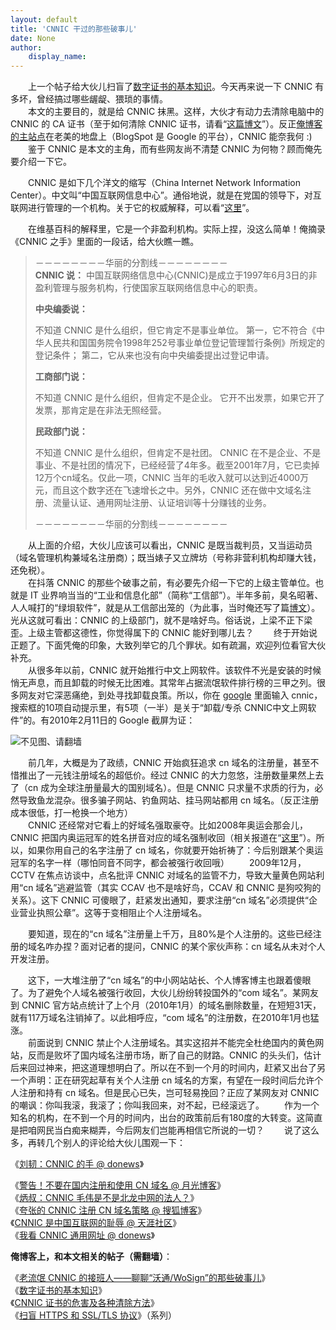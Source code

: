 ```yaml
---
layout: default
title: 'CNNIC 干过的那些破事儿'
date: None
author:
    display_name: 
---
```


　　上一个帖子给大伙儿扫盲了[数字证书的基本知识](https://program-think.blogspot.com/2010/02/introduce-digital-certificate-and-ca.html)。今天再来说一下 CNNIC 有多坏，曾经搞过哪些龌龊、猥琐的事情。  
　　本文的主要目的，就是给 CNNIC 抹黑。这样，大伙才有动力去清除电脑中的 CNNIC 的 CA 证书（至于如何清除 CNNIC 证书，请看“[这篇博文](https://program-think.blogspot.com/2010/02/remove-cnnic-cert.html)”）。反正[俺博客的主站点](https://program-think.blogspot.com/)在老美的地盘上（BlogSpot 是 Google 的平台），CNNIC 能奈我何 :)  
　　鉴于 CNNIC 是本文的主角，而有些网友尚不清楚 CNNIC 为何物？顾而俺先要介绍一下它。

　　CNNIC 是如下几个洋文的缩写（China Internet Network Information Center）。中文叫“中国互联网信息中心”。通俗地说，就是在党国的领导下，对互联网进行管理的一个机构。关于它的权威解释，可以看“[这里](https://zh.wikipedia.org/wiki/%E4%B8%AD%E5%9C%8B%E4%BA%92%E8%81%AF%E7%B6%B2%E7%B5%A1%E4%BF%A1%E6%81%AF%E4%B8%AD%E5%BF%83)”。

　　在维基百科的解释里，它是一个非盈利机构。实际上捏，没这么简单！俺摘录《CNNIC 之手》里面的一段话，给大伙瞧一瞧。

> －－－－－－－－华丽的分割线－－－－－－－－  
> **CNNIC 说：** 中国互联网络信息中心(CNNIC)是成立于1997年6月3日的非盈利管理与服务机构，行使国家互联网络信息中心的职责。
> 
> **中央编委说：**
> 
> 不知道 CNNIC 是什么组织，但它肯定不是事业单位。 第一，它不符合《中华人民共和国国务院令1998年252号事业单位登记管理暂行条例》所规定的登记条件； 第二，它从来也没有向中央编委提出过登记申请。
> 
> **工商部门说：**
> 
> 不知道 CNNIC 是什么组织，但肯定不是企业。 它开不出发票，如果它开了发票，那肯定是在非法无照经营。
> 
> **民政部门说：**
> 
> 不知道 CNNIC 是什么组织，但肯定不是社团。 CNNIC 在不是企业、不是事业、不是社团的情况下，已经经营了4年多。截至2001年7月，它已卖掉12万个cn域名。仅此一项，CNNIC 当年的毛收入就可以达到近4000万元，而且这个数字还在飞速增长之中。另外，CNNIC 还在做中文域名注册、流量认证、通用网址注册、认证培训等十分赚钱的业务。
> 
> －－－－－－－－华丽的分割线－－－－－－－－

　　从上面的介绍，大伙儿应该可以看出，CNNIC 是既当裁判员，又当运动员（域名管理机构兼域名注册商）；既当婊子又立牌坊（号称非营利机构却赚大钱，还免税）。  
　　在抖落 CNNIC 的那些个破事之前，有必要先介绍一下它的上级主管单位。也就是 IT 业界响当当的“工业和信息化部”（简称“工信部”）。半年多前，臭名昭著、人人喊打的“绿垻软件”，就是从工信部出笼的（为此事，当时俺还写了篇[博文](https://program-think.blogspot.com/2009/06/writing-something-with-polity.html)）。光从这就可看出：CNNIC 的上级部门，就不是啥好鸟。俗话说，上梁不正下梁歪。上级主管都这德性，你觉得属下的 CNNIC 能好到哪儿去？ 　　终于开始说正题了。下面凭俺的印象，大致列举它的几个罪状。如有疏漏，欢迎列位看官大伙补充。  
　　从很多年以前，CNNIC 就开始推行中文上网软件。该软件不光是安装的时候悄无声息，而且卸载的时候无比困难。其常年占据流氓软件排行榜的三甲之列。很多网友对它深恶痛绝，到处寻找卸载良策。所以，你在 [google](https://www.google.cn/) 里面输入 cnnic，搜索框的10项自动提示里，有5项（一半）是关于“卸载/专杀 CNNIC中文上网软件”的。有2010年2月11日的 Google 截屏为证：

![不见图、请翻墙](https://lh3.googleusercontent.com/IL0wTvQcfU1xjKPlovIJlm6IIQucV7US-jHf11r-1EqESuUD1AAii-Pb__DjXz7m_PXlyoJghBq8ItYeyp3Jvp36d6e5-TYq6Q3OTaDZ5zJCCUkbq3o1eD_--YKSb-OE89eDq9tO)

  
　　前几年，大概是为了政绩，CNNIC 开始疯狂追求 cn 域名的注册量，甚至不惜推出了一元钱注册域名的超低价。经过 CNNIC 的大力忽悠，注册数量果然上去了（cn 成为全球注册量最大的国别域名）。但是 CNNIC 只求量不求质的行为，必然导致鱼龙混杂。很多骗子网站、钓鱼网站、挂马网站都用 cn 域名。（反正注册成本很低，打一枪换一个地方）  
　　CNNIC 还经常对它看上的好域名强取豪夺。比如2008年奥运会那会儿，CNNIC 把国内奥运冠军的姓名拼音对应的域名强制收回（相关报道在“[这里](https://www.cnbeta.com/articles/62209.htm)”）。所以，如果你用自己的名字注册了 cn 域名，你就要开始祈祷了：今后别跟某个奥运冠军的名字一样（哪怕同音不同字，都会被强行收回哦） 　　2009年12月，CCTV 在焦点访谈中，点名批评 CNNIC 对域名的监管不力，导致大量黄色网站利用“cn 域名”逃避监管（其实 CCAV 也不是啥好鸟，CCAV 和 CNNIC 是狗咬狗的关系）。这下 CNNIC 可傻眼了，赶紧发出通知，要求注册“cn 域名”必须提供“企业营业执照公章”。这等于变相阻止个人注册域名。

　　要知道，现在的“cn 域名”注册量上千万，且80%是个人注册的。这些已经注册的域名咋办捏？面对记者的提问，CNNIC 的某个家伙声称：cn 域名从未对个人开发注册。

　　这下，一大堆注册了“cn 域名”的中小网站站长、个人博客博主也跟着傻眼了。为了避免个人域名被强行收回，大伙儿纷纷转投国外的“com 域名”。某网友到 CNNIC 官方站点统计了上个月（2010年1月）的域名删除数量，在短短31天，就有117万域名注销掉了。以此相呼应，“com 域名”的注册数，在2010年1月也猛涨。  
　　前面说到 CNNIC 禁止个人注册域名。其实这招并不能完全杜绝国内的黄色网站，反而是败坏了国内域名注册市场，断了自己的财路。CNNIC 的头头们，估计后来回过神来，把这道理想明白了。所以在不到一个月的时间内，赶紧又出台了另一个声明：正在研究起草有关个人注册 cn 域名的方案，有望在一段时间后允许个人注册和持有 cn 域名。但是民心已失，岂可轻易挽回？正应了某网友对 CNNIC 的嘲讽：你叫我滚，我滚了；你叫我回来，对不起，已经滚远了。 　　作为一个知名的机构，在不到一个月的时间内，出台的政策前后有180度的大转变。这简直是把咱网民当白痴来糊弄，今后网友们岂能再相信它所说的一切？ 　　说了这么多，再转几个别人的评论给大伙儿围观一下：

《[刘韧：CNNIC 的手 @ donews](http://home.donews.com/donews/article/5/52629.html)》

  
《[警告！不要在国内注册和使用 CN 域名 @ 月光博客](http://www.williamlong.info/archives/1654.html)》  
《[炳叔：CNNIC 毛伟是不是北龙中网的法人？](http://blog.donews.com/bingshu/archive/2009/11/18/1573192.aspx)》  
《[夸张的 CNNIC 注册 CN 域名策略 @ 搜狐博客](http://ipv1.blog.sohu.com/139373285.html)》  
《[CNNIC 是中国互联网的耻辱 @ 天涯社区](http://www.tianya.cn/publicforum/content/itinfo/85461/1/0/1.shtml)》  
《[我看 CNNIC 通用网址 @ donews](http://home.donews.com/donews/article/7/70226.html)》

**俺博客上，和本文相关的帖子（需翻墙）**：

  
《[老流氓 CNNIC 的接班人——聊聊“沃通/WoSign”的那些破事儿](https://program-think.blogspot.com/2016/09/About-WoSign.html)》  
《[数字证书的基本知识](https://program-think.blogspot.com/2010/02/introduce-digital-certificate-and-ca.html)》  
《[CNNIC 证书的危害及各种清除方法](https://program-think.blogspot.com/2010/02/remove-cnnic-cert.html)》  
《[扫盲 HTTPS 和 SSL/TLS 协议](https://program-think.blogspot.com/2014/11/https-ssl-tls-0.html)》（系列）


